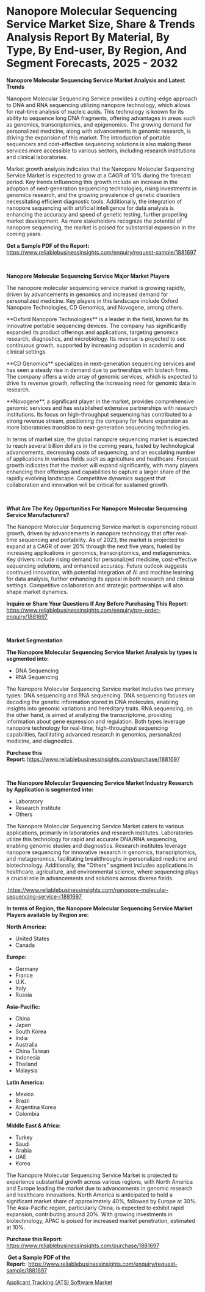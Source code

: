 <p><h1>Nanopore Molecular Sequencing Service Market Size, Share & Trends Analysis Report By Material, By Type, By End-user, By Region, And Segment Forecasts, 2025 - 2032</h1></p><p><strong>Nanopore Molecular Sequencing Service Market Analysis and Latest Trends</strong></p>
<p><p>Nanopore Molecular Sequencing Service provides a cutting-edge approach to DNA and RNA sequencing utilizing nanopore technology, which allows for real-time analysis of nucleic acids. This technology is known for its ability to sequence long DNA fragments, offering advantages in areas such as genomics, transcriptomics, and epigenomics. The growing demand for personalized medicine, along with advancements in genomic research, is driving the expansion of this market. The introduction of portable sequencers and cost-effective sequencing solutions is also making these services more accessible to various sectors, including research institutions and clinical laboratories.</p><p>Market growth analysis indicates that the Nanopore Molecular Sequencing Service Market is expected to grow at a CAGR of 10% during the forecast period. Key trends influencing this growth include an increase in the adoption of next-generation sequencing technologies, rising investments in genomics research, and the growing prevalence of genetic disorders necessitating efficient diagnostic tools. Additionally, the integration of nanopore sequencing with artificial intelligence for data analysis is enhancing the accuracy and speed of genetic testing, further propelling market development. As more stakeholders recognize the potential of nanopore sequencing, the market is poised for substantial expansion in the coming years.</p></p>
<p><strong>Get a Sample PDF of the Report:&nbsp;</strong> <a href="https://www.reliablebusinessinsights.com/enquiry/request-sample/1881697?utm_campaign=3253&utm_medium=2&utm_source=Github&utm_content=ia&utm_term=11032025&utm_id=nanopore-molecular-sequencing-service">https://www.reliablebusinessinsights.com/enquiry/request-sample/1881697</a></p>
<p>&nbsp;</p>
<p><strong>Nanopore Molecular Sequencing Service Major Market Players</strong></p>
<p><p>The nanopore molecular sequencing service market is growing rapidly, driven by advancements in genomics and increased demand for personalized medicine. Key players in this landscape include Oxford Nanopore Technologies, CD Genomics, and Novogene, among others.</p><p>**Oxford Nanopore Technologies** is a leader in the field, known for its innovative portable sequencing devices. The company has significantly expanded its product offerings and applications, targeting genomics research, diagnostics, and microbiology. Its revenue is projected to see continuous growth, supported by increasing adoption in academic and clinical settings.</p><p>**CD Genomics** specializes in next-generation sequencing services and has seen a steady rise in demand due to partnerships with biotech firms. The company offers a wide array of genomic services, which is expected to drive its revenue growth, reflecting the increasing need for genomic data in research.</p><p>**Novogene**, a significant player in the market, provides comprehensive genomic services and has established extensive partnerships with research institutions. Its focus on high-throughput sequencing has contributed to a strong revenue stream, positioning the company for future expansion as more laboratories transition to next-generation sequencing technologies.</p><p>In terms of market size, the global nanopore sequencing market is expected to reach several billion dollars in the coming years, fueled by technological advancements, decreasing costs of sequencing, and an escalating number of applications in various fields such as agriculture and healthcare. Forecast growth indicates that the market will expand significantly, with many players enhancing their offerings and capabilities to capture a larger share of the rapidly evolving landscape. Competitive dynamics suggest that collaboration and innovation will be critical for sustained growth.</p></p>
<p>&nbsp;</p>
<p><strong>What Are The Key Opportunities For Nanopore Molecular Sequencing Service Manufacturers?</strong></p>
<p><p>The Nanopore Molecular Sequencing Service market is experiencing robust growth, driven by advancements in nanopore technology that offer real-time sequencing and portability. As of 2023, the market is projected to expand at a CAGR of over 20% through the next five years, fueled by increasing applications in genomics, transcriptomics, and metagenomics. Key drivers include rising demand for personalized medicine, cost-effective sequencing solutions, and enhanced accuracy. Future outlook suggests continued innovation, with potential integration of AI and machine learning for data analysis, further enhancing its appeal in both research and clinical settings. Competitive collaboration and strategic partnerships will also shape market dynamics.</p></p>
<p><strong>Inquire or Share Your Questions If Any Before Purchasing This Report:</strong> <a href="https://www.reliablebusinessinsights.com/enquiry/pre-order-enquiry/1881697?utm_campaign=3253&utm_medium=2&utm_source=Github&utm_content=ia&utm_term=11032025&utm_id=nanopore-molecular-sequencing-service">https://www.reliablebusinessinsights.com/enquiry/pre-order-enquiry/1881697</a></p>
<p>&nbsp;</p>
<p><strong>Market Segmentation</strong></p>
<p><strong>The Nanopore Molecular Sequencing Service Market Analysis by types is segmented into:</strong></p>
<p><ul><li>DNA Sequencing</li><li>RNA Sequencing</li></ul></p>
<p><p>The Nanopore Molecular Sequencing Service market includes two primary types: DNA sequencing and RNA sequencing. DNA sequencing focuses on decoding the genetic information stored in DNA molecules, enabling insights into genomic variations and hereditary traits. RNA sequencing, on the other hand, is aimed at analyzing the transcriptome, providing information about gene expression and regulation. Both types leverage nanopore technology for real-time, high-throughput sequencing capabilities, facilitating advanced research in genomics, personalized medicine, and diagnostics.</p></p>
<p><strong>Purchase this Report:&nbsp;</strong><a href="https://www.reliablebusinessinsights.com/purchase/1881697?utm_campaign=3253&utm_medium=2&utm_source=Github&utm_content=ia&utm_term=11032025&utm_id=nanopore-molecular-sequencing-service">https://www.reliablebusinessinsights.com/purchase/1881697</a></p>
<p>&nbsp;</p>
<p><strong>The Nanopore Molecular Sequencing Service Market Industry Research by Application is segmented into:</strong></p>
<p><ul><li>Laboratory</li><li>Research Institute</li><li>Others</li></ul></p>
<p><p>The Nanopore Molecular Sequencing Service Market caters to various applications, primarily in laboratories and research institutes. Laboratories utilize this technology for rapid and accurate DNA/RNA sequencing, enabling genomic studies and diagnostics. Research institutes leverage nanopore sequencing for innovative research in genomics, transcriptomics, and metagenomics, facilitating breakthroughs in personalized medicine and biotechnology. Additionally, the "Others" segment includes applications in healthcare, agriculture, and environmental science, where sequencing plays a crucial role in advancements and solutions across diverse fields.</p></p>
<p><a href="https://www.reliablebusinessinsights.com/nanopore-molecular-sequencing-service-r1881697?utm_campaign=3253&utm_medium=2&utm_source=Github&utm_content=ia&utm_term=11032025&utm_id=nanopore-molecular-sequencing-service">&nbsp;https://www.reliablebusinessinsights.com/nanopore-molecular-sequencing-service-r1881697</a></p>
<p><strong>In terms of Region, the Nanopore Molecular Sequencing Service Market Players available by Region are:</strong></p>
<p>
    <p> <strong> North America: </strong>
        <ul>
            <li>United States</li>
            <li>Canada</li>
        </ul>
        </p> 
    <p> <strong> Europe: </strong>
        <ul>
            <li>Germany</li>
            <li>France</li>
            <li>U.K.</li>
            <li>Italy</li>
            <li>Russia</li>
        </ul>
        </p> 
    <p> <strong> Asia-Pacific: </strong>
        <ul>
            <li>China</li>
            <li>Japan</li>
            <li>South Korea</li>
            <li>India</li>
            <li>Australia</li>
            <li>China Taiwan</li>
            <li>Indonesia</li>
            <li>Thailand</li>
            <li>Malaysia</li>
        </ul>
        </p> 
    <p> <strong> Latin America: </strong>
        <ul>
            <li>Mexico</li>
            <li>Brazil</li>
            <li>Argentina Korea</li>
            <li>Colombia</li>
        </ul>
        </p> 
    <p> <strong> Middle East & Africa: </strong>
        <ul>
            <li>Turkey</li>
            <li>Saudi</li>
            <li>Arabia</li>
            <li>UAE</li>
            <li>Korea</li>
        </ul>
    </p>
    </p>
<p><p>The Nanopore Molecular Sequencing Service Market is projected to experience substantial growth across various regions, with North America and Europe leading the market due to advancements in genomic research and healthcare innovations. North America is anticipated to hold a significant market share of approximately 40%, followed by Europe at 30%. The Asia-Pacific region, particularly China, is expected to exhibit rapid expansion, contributing around 20%. With growing investments in biotechnology, APAC is poised for increased market penetration, estimated at 10%.</p></p>
<p><strong>Purchase this Report: </strong><a href="https://www.reliablebusinessinsights.com/purchase/1881697?utm_campaign=3253&utm_medium=2&utm_source=Github&utm_content=ia&utm_term=11032025&utm_id=nanopore-molecular-sequencing-service">https://www.reliablebusinessinsights.com/purchase/1881697</a></p>
<p>&nbsp;<strong>Get a Sample PDF of the Report:&nbsp;&nbsp;</strong><a href="https://www.reliablebusinessinsights.com/enquiry/request-sample/1881697?utm_campaign=3253&utm_medium=2&utm_source=Github&utm_content=ia&utm_term=11032025&utm_id=nanopore-molecular-sequencing-service">https://www.reliablebusinessinsights.com/enquiry/request-sample/1881697</a></p>
<p><strong></strong></p>
<p><p><a href="https://github.com/rigelciara0p/Market-Research-Report-List-1/blob/main/applicant-tracking-ats-software-market.md?utm_campaign=3253&utm_medium=2&utm_source=Github&utm_content=ia&utm_term=11032025&utm_id=nanopore-molecular-sequencing-service">Applicant Tracking (ATS) Software Market</a></p></p>